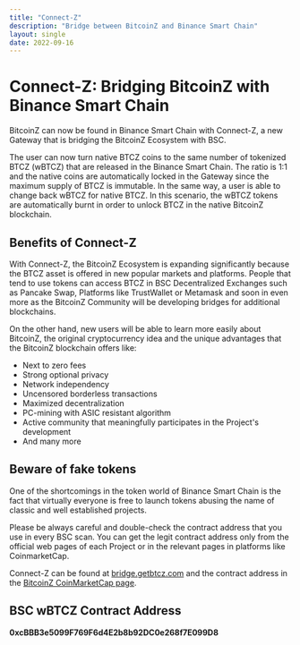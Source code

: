 ```yaml
---
title: "Connect-Z"
description: "Bridge between BitcoinZ and Binance Smart Chain"
layout: single
date: 2022-09-16
---
```


# Connect-Z: Bridging BitcoinZ with Binance Smart Chain

BitcoinZ can now be found in Binance Smart Chain with Connect-Z, a new Gateway that is bridging the BitcoinZ Ecosystem with BSC.

The user can now turn native BTCZ coins to the same number of tokenized BTCZ (wBTCZ) that are released in the Binance Smart Chain. The ratio is 1:1 and the native coins are automatically locked in the Gateway since the maximum supply of BTCZ is immutable. In the same way, a user is able to change back wBTCZ for native BTCZ. In this scenario, the wBTCZ tokens are automatically burnt in order to unlock BTCZ in the native BitcoinZ blockchain.

## Benefits of Connect-Z

With Connect-Z, the BitcoinZ Ecosystem is expanding significantly because the BTCZ asset is offered in new popular markets and platforms. People that tend to use tokens can access BTCZ in BSC Decentralized Exchanges such as Pancake Swap, Platforms like TrustWallet or Metamask and soon in even more as the BitcoinZ Community will be developing bridges for additional blockchains.

On the other hand, new users will be able to learn more easily about BitcoinZ, the original cryptocurrency idea and the unique advantages that the BitcoinZ blockchain offers like:
- Next to zero fees
- Strong optional privacy
- Network independency
- Uncensored borderless transactions
- Maximized decentralization
- PC-mining with ASIC resistant algorithm
- Active community that meaningfully participates in the Project's development
- And many more

## Beware of fake tokens

One of the shortcomings in the token world of Binance Smart Chain is the fact that virtually everyone is free to launch tokens abusing the name of classic and well established projects.

Please be always careful and double-check the contract address that you use in every BSC scan. You can get the legit contract address only from the official web pages of each Project or in the relevant pages in platforms like CoinmarketCap.

Connect-Z can be found at [bridge.getbtcz.com](https://bridge.getbtcz.com/) and the contract address in the [BitcoinZ CoinMarketCap page](https://coinmarketcap.com/currencies/bitcoinz/).

## BSC wBTCZ Contract Address

**0xcBBB3e5099F769F6d4E2b8b92DC0e268f7E099D8**

